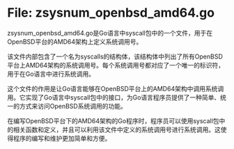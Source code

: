 # File: zsysnum_openbsd_amd64.go

zsysnum_openbsd_amd64.go是Go语言中syscall包中的一个文件，用于在OpenBSD平台的AMD64架构上定义系统调用号。

该文件内部包含了一个名为syscalls的结构体，该结构体中列出了所有OpenBSD平台上AMD64架构的系统调用号。每个系统调用号都对应了一个唯一的标识符，用于在Go语言中进行系统调用。

这个文件的作用是让Go语言能够在OpenBSD平台上的AMD64架构中调用系统调用。它实现了Go语言中syscall包中的接口，为Go语言程序员提供了一种简单、统一的方式来访问OpenBSD系统调用的功能。

在编写OpenBSD平台下的AMD64架构的Go程序时，程序员可以使用syscall包中的相关函数和定义，并且可以利用该文件中定义的系统调用号进行系统调用。这使得程序的编写和维护更加简单和方便。

